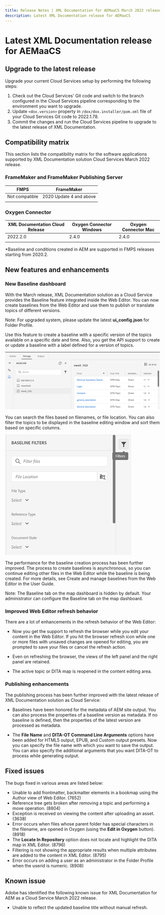 ```yaml
---
title: Release Notes | XML Documentation for AEMaaCS March 2022 release
description: Latest XML Documentation release for AEMaaCS 
---
```

# Latest XML Documentation release for AEMaaCS

## Upgrade to the latest release

Upgrade your current Cloud Services setup by performing the following steps:
1. Check out the Cloud Services' Git code and switch to the branch configured in the Cloud Services pipeline corresponding to the environment you want to upgrade.
2. Update `<dox.version>` property in `/dox/dox.installer/pom.xml` file of your Cloud Services Git code to 2022.1.78.
3. Commit the changes and run the Cloud Services pipeline to upgrade to the latest release of XML Documentation.

## Compatibility matrix

This section lists the compatibility matrix for the software applications supported by XML Documentation solution Cloud Services March 2022 release. 

### FrameMaker and FrameMaker Publishing Server

| FMPS | FrameMaker |
| --- | --- |
| Not compatible | 2020 Update 4 and above |
| | |


### Oxygen Connector

| XML Documentation Cloud Release | Oxygen Connector Windows | Oxygen Connector Mac | 
| --- | --- | --- |
| 2022.2.0 | 2.4.0 | 2.4.0 | 
|  |  |  |  

*Baseline and conditions created in AEM are supported in FMPS releases starting from 2020.2.

## New features and enhancements

### New Baseline dashboard

With the March release, XML Documentation solution as a Cloud Service provides the Baseline feature integrated inside the Web Editor. You can now create baselines from the Web Editor and use them to publish or translate topics of different versions.

Note: For upgraded system, please update the latest **ui_config.json** for Folder Profile.

Use this feature to create a baseline with a specific version of the topics available on a specific date and time. Also, you get the API support to create or update a baseline with a label defined for a version of topics. 

![baseline manage tab](assets/baseline-manage.png)

You can search the files based on filenames, or file location. You can also filter the topics to be displayed in the baseline editing window and sort them based on specific columns. 

![baseline manage tab](assets/baseline-filter.png)

The performance for the baseline creation process has been further improved. The process to create baselines is asynchronous, so you can continue editing other files in the Web Editor while the baseline is being created. For more details, see Create and manage baselines from the Web Editor in the User Guide. 

Note: The Baseline tab on the map dashboard is hidden by default. Your administrator can configure the Baseline tab on the map dashboard.

### Improved Web Editor refresh behavior

There are a lot of enhancements in the refresh behavior of the Web Editor:

* Now you get the support to refresh the browser while you edit your 
content in the Web Editor. If you hit the browser refresh icon while one or more files with
unsaved changes are opened for editing, you are prompted to save your files or cancel the refresh action. 

* Even on refreshing the browser, the views of the left panel and the right panel are retained.  

* The active topic or DITA map is reopened in the content editing area.

### Publishing enhancements

The publishing process has been further improved with the latest release of XML Documentation solution as Cloud Service:

* Baselines have been honored for the metadata of AEM site output. You can also process the properties of a baseline version as metadata. If no baseline is defined, then the properties of the latest version are processed as metadata.

* The **File Name** and **DITA-OT Command Line Arguments** options have been added for HTML5 output, EPUB, and Custom output presets. Now you can specify the file name with which you want to save the output. You can also specify the additional arguments that you want DITA-OT to process while generating output.

## Fixed issues

The bugs fixed in various areas are listed below:

* Unable to add frontmatter, backmatter elements in a bookmap using the Author view of Web Editor. (7652)
* Reference tree gets broken after removing a topic and performing a move operation. (8804) 
* Exception is received on viewing the content after uploading an asset. (3638)
* Error occurs when files whose parent folder has special characters in the filename, are opened in Oxygen (using the **Edit in Oxygen** button). (8918)
* The **Locate In Repository** option does not locate and highlight the DITA map in XML Editor. (8796)
* Filtering is not showing the appropriate results when multiple attributes are added to the content in XML Editor. (8795)
* Error occurs on adding a user as an administrator in the Folder Profile when the userid is numeric. (8908)

## Known issue

Adobe has identified the following known issue for XML Documentation for AEM as a Cloud Service March 2022 release.

* Unable to reflect the updated baseline title without manual refresh.